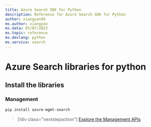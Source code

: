 ```yaml
---
title: Azure Search SDK for Python
description: Reference for Azure Search SDK for Python
author: xiangyan99
ms.author: xiangyan
ms.data: 03/07/2023
ms.topic: reference
ms.devlang: python
ms.service: search
---
```

# Azure Search libraries for python

## Install the libraries


### Management

```bash
pip install azure-mgmt-search
```
> [!div class="nextstepaction"]
> [Explore the Management APIs](/python/api/overview/azure/search/management)